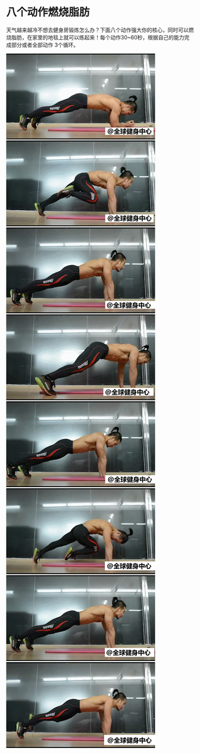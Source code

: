 # 八个动作燃烧脂肪

天气越来越冷不想去健身房锻炼怎么办？下面八个动作强大你的核心，同时可以燃烧脂肪，在家里的地毯上就可以练起来！每个动作30~60秒，根据自己的能力完成部分或者全部动作 3个循环。

![](1.gif)
![](2.gif)
![](3.gif)
![](4.gif)
![](5.gif)
![](6.gif)
![](7.gif)
![](8.gif)